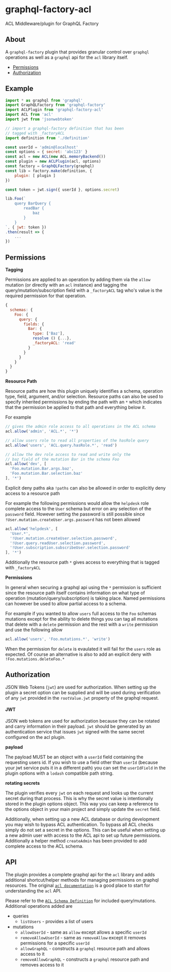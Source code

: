 # graphql-factory-acl
ACL Middleware/plugin for GraphQL Factory

## About
A `graphql-factory` plugin that provides granular control over `graphql`
operations as well as a `graphql` api for the `acl` library itself.

* [Permissions](#permissions)
* [Authorization](#authorization)

## Example

```js
import * as graphql from 'graphql'
import GraphQLFactory from 'graphql-factory'
import ACLPlugin from 'graphql-factory-acl'
import ACL from 'acl'
import jwt from 'jsonwebtoken'

// import a graphql-factory definition that has been
// tagged with _factoryACL
import definition from './definition'

const userId = 'admin@localhost'
const options = { secret: 'abc123' }
const acl = new ACL(new ACL.memoryBackend())
const plugin = new ACLPlugin(acl, options)
const factory = GraphQLFactory(graphql)
const lib = factory.make(definition, {
    plugin: [ plugin ]
})

const token = jwt.sign({ userId }, options.secret)

lib.Foo(`
    query BarQuery {
        readBar {
            baz
        }
    }
`, { jwt: token })
.then(result => {
    ...
})

```

## Permissions

**Tagging**

Permissions are applied to an operation by adding them via the
`allow` mutation (or directly with an `acl` instance) and tagging
the query/mutation/subscription field with a `_factoryACL` tag who's
value is the required permission for that operation.

```js
{
  schemas: {
    Foo: {
      query: {
        fields: {
          Bar: {
            type: ['Baz'],
            resolve () {...},
            _factoryACL: 'read'
          }
        }
      }
    }
  }
}
```


**Resource Path**

Resource paths are how this plugin uniquely identifies a schema,
operation type, field, argument, and/or selection. Resource paths can
also be used to specify inherited permissions by ending the path with
an `*` which indicates that the permission be applied to that path and
everything below it.

For example

```js
// gives the admin role access to all operations in the ACL schema
acl.allow('admin', 'ACL.*', '*')

// allow users role to read all properties of the hasRole query
acl.allow('users', 'ACL.query.hasRole.*', 'read')

// allow the dev role access to read and write only the
// baz field of the mutation Bar in the schema Foo
acl.allow('dev', [
  'Foo.mutation.Bar.args.baz',
  'Foo.mutation.Bar.selection.baz'
], '*')
```

Explicit deny paths aka `!paths` can also be allowed in order to
explicitly deny access to a resource path

For example the following permissions would allow the `helpdesk` role
complete access to the `User` schema but error on any selection of
the `password` field. However setting the password is still possible
since `!User.mutation.createUser.args.password` has not been allowed

```js
acl.allow('helpdesk', [
  'User.*',
  '!User.mutation.createUser.selection.password',
  '!User.query.readUser.selection.password',
  '!User.subscription.subscribeUser.selection.password'
], '*')
```

Additionally the resource path `*` gives access to everything that is
tagged with `_factoryACL`

**Permissions**

In general when securing a graphql api using the `*` permission is
sufficient since the resource path itself contains information on
what type of operation (mutation/query/subscription) is taking place.
Named permissions can however be used to allow partial access to a
schema.

For example if you wanted to allow `users` full access to the `Foo`
schemas mutations except for the ability to delete things you can
tag all mutations that delete with a `delete` permission and the rest
with a `write` permission and use the following allow

```js
acl.allow('users', 'Foo.mutations.*', 'write')
```

When the permission for `delete` is evaulated it will fail for the `users`
role as expected. Of course an alternative is also to add an explicit deny
with `!Foo.mutations.deleteFoo.*`

## Authorization

JSON Web Tokens (`jwt`) are used for authorization. When setting up the plugin
a secret option can be supplied and will be used during verification of
any `jwt` provided in the `rootValue.jwt` property of the graphql request.


#### JWT

JSON web tokens are used for authorization because they can be rotated and
carry information in their payload. `jwt` should be generated by an
authentication service that issues `jwt` signed with the same secret
configured on the acl plugin.

**payload**

The payload MUST be an object with a `userId` field containing the requesting
users id. If you wish to use a field other than `userId` (because your
jwt service puts it in a different path) you can set the `userIdField`
in the plugin options with a `lodash` compatible path string.

**rotating secrets**

The plugin verifies every `jwt` on each request and looks up the current
secret during that process. This is why the secret value is intentionally
stored in the plugin options object. This way you can keep a reference
to the options object in your main project and simply update the `secret`
field.

Additionally, when setting up a new ACL database or during development
you may wish to bypass ACL authentication. To bypass all ACL checks
simply do not set a secret in the options. This can be useful when
setting up a new admin user with access to the ACL api to set up
future permissions. Additionally a helper method `createAdmin` has been
provided to add complete access to the ACL schema.

## API

The plugin provides a complete graphql api for the `acl` library and
adds additional shortcut/helper methods for managing permissions on
graphql resources. The original [`acl documentation`](https://github.com/optimalbits/node_acl)
is a good place to start for understanding the `acl` API.

Please refer to the [`ACL Schema Definition`](https://github.com/graphql-factory/graphql-factory-acl/blob/master/src/schemas.js)
for included query/mutations. Additional operations added are

* queries
  * `listUsers` - provides a list of users
* mutations
  * `allowUserId` - same as `allow` except allows a specific `userId`
  * `removeAllowUserId` - same as `removeAllow` except it removes permissions for a specific `userId`
  * `allowGraphQL` - constructs a `graphql` resource path and allows access to it
  * `removeAllowGraphQL` - constructs a `graphql` resource path and removes access to it

